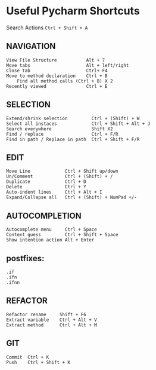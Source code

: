 # Useful Pycharm Shortcuts

Search Actions `Ctrl + Shift + A`

## NAVIGATION
	View File Structure           Alt + 7
	Move tabs                     Alt + left/right
	Close tab                     Ctrl+ F4
	Move to method declaration    Ctrl + B
		Find all method calls (Ctrl + B) X 2
	Recently viewed               Ctrl + E

## SELECTION
	Extend/shrink selection         Ctrl + (Shift) + W
	Select all instaces             Ctrl + Shift + Alt + J
	Search everywhere               Shift X2
	Find / replace                  Ctrl + F/R
	Find in path / Replace in path  Ctrl + Shift + F/R

## EDIT
	Move Line             Ctrl + Shift up/down
	Un/Comment            Ctrl + (Shift) + /
	Duplicate             Ctrl + D
	Delete                Ctrl + Y
	Auto-indent lines     Ctrl + Alt + I
	Expand/Collapse all   Ctrl + (Shift) + NumPad +/-

## AUTOCOMPLETION
	Autocomplete menu     Ctrl + Space
	Context guess         Ctrl + Shift + Space
	Show intention action Alt + Enter

## postfixes:
	.if
	.ifn
	.ifnn

## REFACTOR
	Refactor rename     Shift + F6
	Extract variable    Ctrl + Alt + V
	Extract method      Ctrl + Alt + M

## GIT
	Commit  Ctrl + K
	Push    Ctrl + Shift + K

